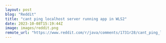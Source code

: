 ```yaml
---
layout: post
blog: "Reddit"
title: "cant ping localhost server running app in WLS2"
date: 2023-10-08T15:19:44Z
image: images/reddit.png
remote_url: "https://www.reddit.com/r/java/comments/1731r28/cant_ping_localhost_server_running_app_in_wls2/"
---
```

